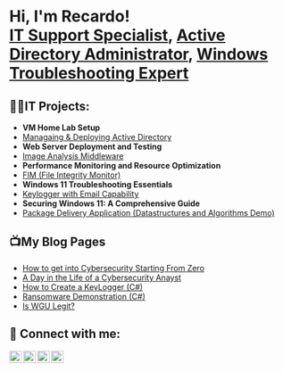 <h1>Hi, I'm Recardo! <br/><a href="https://github.com/joshmadakor1">IT Support Specialist</a>, <a href="https://www.linkedin.com/in/joshmadakor/">Active Directory Administrator</a>, <a href="https://www.youtube.com/c/joshmadakor">Windows Troubleshooting Expert</a></h1>

<h2>👨‍💻IT Projects:</h2>

- <b>VM Home Lab Setup</b>
- [Managaing & Deploying Active Directory](https://github.com/joshmadakor1/Algorithms-Practice)
- <b>Web Server Deployment and Testing</b>
- [Image Analysis Middleware](https://github.com/joshmadakor1/4chan-Image-Analysis-Middleware-C964) <b><i></b></i>
- <b>Performance Monitoring and Resource Optimization</b>
- [FIM (File Integrity Monitor)](https://github.com/joshmadakor1/PowerShell-Integrity-FIM)
- <b>Windows 11 Troubleshooting Essentials</b>
- [Keylogger with Email Capability](https://github.com/joshmadakor1/Key-Logger-With-Email)
- <b>Securing Windows 11: A Comprehensive Guide</b>
- [Package Delivery Application (Datastructures and Algorithms Demo)](https://github.com/joshmadakor1/Package-Delivery-Pathfinding-Algorithm)

<h2>📺My Blog Pages</h2>

- [How to get into Cybersecurity Starting From Zero](https://www.youtube.com/watch?v=a83ASGn_V_s)
- [A Day in the Life of a Cybersecurity Anayst](https://www.youtube.com/watch?v=uHy3oM7NnoU)
- [How to Create a KeyLogger (C#)](https://www.youtube.com/watch?v=N-L9hklSlNk)
- [Ransomware Demonstration (C#)](https://www.youtube.com/watch?v=OfvdQeh79s0)
- [Is WGU Legit?](https://www.youtube.com/watch?v=E2MwRWxDBkA)

<h2> 🤳 Connect with me:</h2>

[<img align="left" alt="JoshMadakor | YouTube" width="22px" src="https://cdn.jsdelivr.net/npm/simple-icons@v3/icons/youtube.svg" />][youtube]
[<img align="left" alt="JoshMadakor | Twitter" width="22px" src="https://cdn.jsdelivr.net/npm/simple-icons@v3/icons/twitter.svg" />][twitter]
[<img align="left" alt="JoshMadakor | LinkedIn" width="22px" src="https://cdn.jsdelivr.net/npm/simple-icons@v3/icons/linkedin.svg" />][linkedin]
[<img align="left" alt="JoshMadakor | Instagram" width="22px" src="https://cdn.jsdelivr.net/npm/simple-icons@v3/icons/instagram.svg" />][instagram]

[twitter]: https://twitter.com/joshmadakor
[youtube]: https://www.youtube.com/c/joshmadakor
[instagram]: https://www.instagram.com/joshmadakor/
[linkedin]: (https://www.linkedin.com/in/recardo-carlin-4073b5335/)
